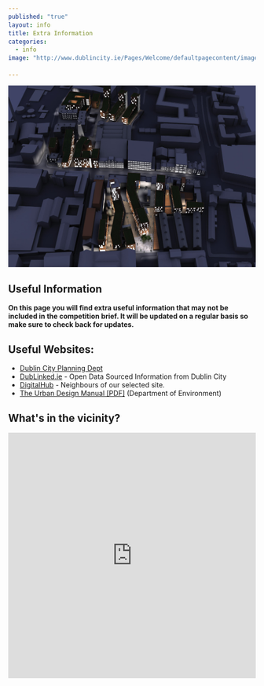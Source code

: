 ```yaml
---
published: "true"
layout: info
title: Extra Information
categories: 
  - info
image: "http://www.dublincity.ie/Pages/Welcome/defaultpagecontent/images/ShortLogo.png"

---
```


![](/media/DigHub%20Night%20Shot.jpg)
## Useful Information
**On this page you will find extra useful information that may not be included in the competition brief. It will be updated on a regular basis so make sure to check back for updates.** 

## Useful Websites:
- [Dublin City Planning Dept](http://www.dublincity.ie/Planning/Pages/Planning.aspx)
- [DubLinked.ie](http://www.dublinked.ie/) - Open Data Sourced Information from Dublin City
- [DigitalHub](http://www.thedigitalhub.com/) - Neighbours of our selected site.
- [The Urban Design Manual [PDF]](http://www.environ.ie/en/Publications/DevelopmentandHousing/Planning/FileDownLoad,19217,en.pdf) (Department of Environment)




## What's in the vicinity?

<iframe width='100%' height='500' frameBorder='0' src='http://a.tiles.mapbox.com/v3/rusty.map-gkla82az.html#14/53.34276000000002/-6.282990000000015'></iframe>
